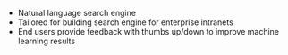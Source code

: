 - Natural language search engine
- Tailored for building search engine for enterprise intranets
- End users provide feedback with thumbs up/down to improve machine learning results
